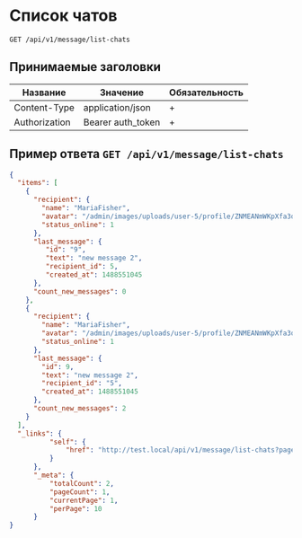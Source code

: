 Список чатов
==============================

`GET /api/v1/message/list-chats`

## Принимаемые заголовки

| Название           | Значение             | Обязательность |
|--------------------|----------------------|----------------|
| Content-Type       | application/json     | +              |
| Authorization      | Bearer auth_token    | +              |


Пример ответа `GET /api/v1/message/list-chats`
-------------------------------------------------------

```json
{
  "items": [
    {
      "recipient": {
        "name": "MariaFisher",
        "avatar": "/admin/images/uploads/user-5/profile/ZNMEANmWKpXfa3qQVTK8KmCM23_QPK27.jpg",
        "status_online": 1
      },
      "last_message": {
         "id": "9",
         "text": "new message 2",
         "recipient_id": 5,
         "created_at": 1488551045
      },
      "count_new_messages": 0
    },
    {
      "recipient": {
        "name": "MariaFisher",
        "avatar": "/admin/images/uploads/user-5/profile/ZNMEANmWKpXfa3qQVTK8KmCM23_QPK27.jpg",
        "status_online": 1
      },
      "last_message": {
        "id": 9,
        "text": "new message 2",
        "recipient_id": "5",
        "created_at": 1488551045
      },
      "count_new_messages": 2
    }
  ],
  "_links": {
          "self": {
              "href": "http://test.local/api/v1/message/list-chats?page=1&per-page=10"
          }
      },
      "_meta": {
          "totalCount": 2,
          "pageCount": 1,
          "currentPage": 1,
          "perPage": 10
      }
}
```